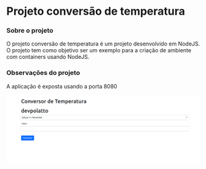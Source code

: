 # Projeto conversão de temperatura

### Sobre o projeto
O projeto conversão de temperatura é um projeto desenvolvido em NodeJS. O projeto tem como objetivo ser um exemplo para a criação de ambiente com containers usando NodeJS.

### Observações do projeto
A aplicação é exposta usando a porta 8080

<p align="center">
  <img alt="app-preview" src=".github/app.png"/>
</p>

